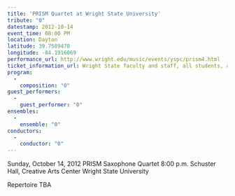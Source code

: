 ```yaml
---
title: 'PRISM Quartet at Wright State University'
tribute: "0"
datestamp: 2012-10-14
event_time: 08:00 PM
location: Dayton
latitude: 39.7589478
longitude: -84.1916069
performance_url: http://www.wright.edu/music/events/yspc/prism4.html
ticket_information_url: Wright State faculty and staff, all students, and seniors: $10; Adults: $12
program: 
  -
    composition: "0"
guest_performers: 
  -
    guest_performer: "0"
ensembles: 
  -
    ensemble: "0"
conductors: 
  -
    conductor: "0"
---
```

Sunday, October 14, 2012 
PRISM Saxophone Quartet 
8:00 p.m. Schuster Hall, Creative Arts Center
Wright State University

Repertoire TBA